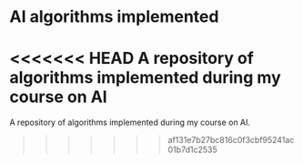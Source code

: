 # AI algorithms implemented

<<<<<<< HEAD
A repository of algorithms implemented during my course on AI
=======
A repository of algorithms implemented during my course on AI.
>>>>>>> af131e7b27bc816c0f3cbf95241ac01b7d1c2535
